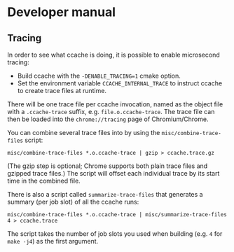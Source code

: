 Developer manual
================

Tracing
-------

In order to see what ccache is doing, it is possible to enable microsecond
tracing:

* Build ccache with the `-DENABLE_TRACING=1` cmake option.
* Set the environment variable `CCACHE_INTERNAL_TRACE` to instruct ccache to
  create trace files at runtime.

There will be one trace file per ccache invocation, named as the object file
with a `.ccache-trace` suffix, e.g. `file.o.ccache-trace`. The trace file can
then be loaded into the `chrome://tracing` page of Chromium/Chrome.

You can combine several trace files into by using the `misc/combine-trace-files`
script:

    misc/combine-trace-files *.o.ccache-trace | gzip > ccache.trace.gz

(The gzip step is optional; Chrome supports both plain trace files and gzipped
trace files.) The script will offset each individual trace by its start time in
the combined file.

There is also a script called `summarize-trace-files` that generates a summary
(per job slot) of all the ccache runs:

    misc/combine-trace-files *.o.ccache-trace | misc/summarize-trace-files 4 > ccache.trace

The script takes the number of job slots you used when building (e.g. `4` for
`make -j4`) as the first argument.
